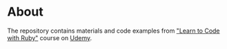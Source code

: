 # About
The repository contains materials and code examples from ["Learn to Code with Ruby"](https://www.udemy.com/course/learn-to-code-with-ruby-lang/) course on [Udemy](https://www.udemy.com/).
